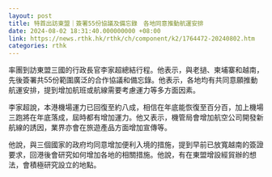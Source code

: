 ```yaml
---
layout: post
title: 特首出訪東盟｜簽署55份協議及備忘錄　各地同意推動航運安排
date: 2024-08-02 18:31:40.000000000 +08:00
link: https://news.rthk.hk/rthk/ch/component/k2/1764472-20240802.htm
categories: rthk
---
```


率團到訪東盟三國的行政長官李家超總結行程。他表示，與老撾、柬埔寨和越南，先後簽署共55份範圍廣泛的合作協議和備忘錄。他表示，各地均有共同意願推動航運安排，提到增加航班或航線需要考慮運力等多方面因素。

李家超說，本港機場運力已回復至約八成，相信在年底能恢復至百分百，加上機場三跑將在年底落成，屆時都有增加運力。他又表示，機管局會增加航空公司開發新航線的誘因，業界亦會在旅遊產品方面增加宣傳等。

他說，與三個國家的政府均同意增加便利入境的措施，提到早前已放寬越南的簽證要求，回港後會研究如何增加各地的相關措施。他說，有在東盟增設經貿辦的想法，會積極研究設立的地點。
